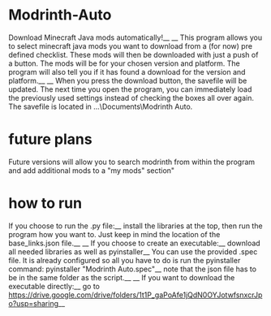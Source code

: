 # Modrinth-Auto
Download Minecraft Java mods automatically!__
__
This program allows you to select minecraft java mods you want to download from a (for now) pre defined checklist. These mods will then be downloaded with just a push of a button. The mods will be for your chosen version and platform. The program will also tell you if it has found a download for the version and platform.__
__
When you press the download button, the savefile will be updated. The next time you open the program, you can immediately load the previously used settings instead of checking the boxes all over again. The savefile is located in ...\Documents\Modrinth Auto\.

# future plans
Future versions will allow you to search modrinth from within the program and add additional mods to a "my mods" section"

# how to run
If you choose to run the .py file:__
install the libraries at the top, then run the program how you want to. Just keep in mind the location of the base_links.json file.__
__
If you choose to create an executable:__
download all needed libraries as well as pyinstaller__
You can use the provided .spec file. It is already configured so all you have to do is run the pyinstaller command: pyinstaller "Modrinth Auto.spec"__
note that the json file has to be in the same folder as the script.__
__
If you want to download the executable directly:__
go to https://drive.google.com/drive/folders/1t1P_gaPoAfe1jQdN0OYJotwfsnxcrJpo?usp=sharing__
